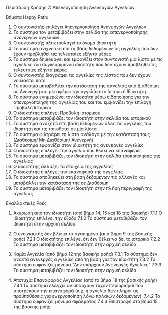 Περίπτωση Χρήσης 7: Απενεργοποίηση Ανενεργών Αγγελιών

Βήματα Happy Path:
1.  Ο συντονιστής επιλέγει Απενεργοποίηση Ανενεργών Αγγελιών
2.  Το σύστημα τον μεταβιβάζει στην σελίδα της απενεργοποίησης ανενεργών αγγελιών
3.  Ο συντονιστής πληκτρολογεί το όνομα ιδιοκτήτη
4.  Το σύστημα ανιχνεύει από τη βάση δεδομένων τις αγγελίες που δεν έχουν προβληθεί τις τελευταίες εξήντα μέρες
5.  Το σύστημα δημιουργεί και εμφανίζει στον συντονιστή μία λίστα με τις αγγελίες του συγκεκριμένου ιδιοκτήτη που δεν έχουν προβληθεί τις τελευταίες εξήντα μέρες
6.  Ο συντονιστής διαγράφει τις αγγελίες της λίστας που δεν έχουν νοικιαστεί ποτέ
7.  Το σύστημα μεταβάλλει την κατάσταση της αγγελίας από Διαθέσιμη σε Ανενεργή και μεταφέρει την αγγελία στο Ιστορικό Ιδιοκτήτη
8.  Το σύστημα ενημερώνει τον ιδιοκτήτη μέσω ειδοποίησης για την απενεργοποίηση της αγγελίας του και του εμφανίζει την επιλογή Προβολή Ιστορικό 
9.  Ο ιδιοκτήτης επιλέγει Προβολή Ιστορικού 
10.  Το σύστημα μεταβιβάζει τον ιδιοκτήτη στην σελίδα του ιστορικού
11.  Το σύστημα αναζητά στη βάση δεδομένων όλες τις αγγελίες του ιδιοκτήτη και τις τοποθετεί σε μία λίστα
12.  Το σύστημα φιλτράρει τη λίστα ανάλογα με την κατάστασή τους (Διαθέσιμη/ Μη Διαθέσιμη/ Ανενεργή)
13.  Το σύστημα εμφανίζει στον ιδιοκτήτη τις ανενεργές αγγελίες
14.  Ο ιδιοκτήτης επιλέγει την αγγελία που θέλει να επαναφέρει
15. Το σύστημα μεταβιβάζει τον ιδιοκτήτη στην σελίδα τροποποίησης της αγγελίας
16. Ο ιδιοκτήτης αλλάζει τα στοιχεία της αγγελίας
17. Ο ιδιοκτήτης επιλέγει την επαναφορά της αγγελίας
18. Το σύστημα αποθηκεύει στη βάση δεδομένων τις αλλαγές και μεταβάλλει την κατάστασή της σε Διαθέσιμη
19. Το σύστημα μεταβιβάζει τον ιδιοκτήτη στην πλήρη περιγραφή της αγγελίας

Εναλλακτικές Ροές
1. Ακύρωση από τον ιδιοκτήτη (από βήμα 14, 15 και 18 της βασικής)
7.1.1 Ο ιδιοκτήτης επιλέγει την έξοδο
7.1.2 Το σύστημα μεταβιβάζει τον ιδιοκτήτη στην αρχική σελίδα

2. Ο ενοικιαστής δεν βλέπει τα αγαπημένα (από βήμα 9 της βασικής ροής)
7.2.1 Ο ιδιοκτήτης επιλέγει ότι δεν θέλει να δει το ιστορικό
7.2.2 Το σύστημα μεταβιβάζει τον ιδιοκτήτη στην αρχική σελίδα

3. Καμία Αγγελία (από βήμα 12 της βασικής ροής)
7.3.1 Το σύστημα δεν ανακτά ανενεργές αγγελίες από τη βάση για τον ιδιοκτήτη 
7.3.2 Το σύστημα εμφανίζει μήνυμα "Δεν υπάρχουν Ανενεργές Αγγελίες"
7.3.3 Το σύστημα μεταβιβάζει τον ιδιοκτήτη στην αρχική σελίδα

4. Αποτυχία Επαναφοράς Αγγελίας (από το βήμα 18 της βασικής ροής)
7.4.1 Το σύστημα ελέγχει αν υπάρχουν τυχόν περιορισμοί που αποτρέπουν την επαναφορά (π.χ. η αγγελία δεν πληροί τις προϋποθέσεις για ενεργοποίηση λόγω παλαιών δεδομένων).
7.4.2 Το σύστημα εμφανίζει μήνυμα σφάλματος 
7.4.3 Επιστροφή στο βήμα 15 της βασικής ροής
